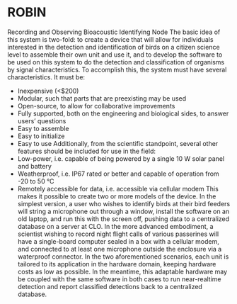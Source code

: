 ROBIN
=====

Recording and Observing Bioacoustic Identifying Node
The basic idea of this system is two-fold: to create a device that will allow for individuals interested in the detection and identification of birds on a citizen science level to assemble their own unit and use it, and to develop the software to be used on this system to do the detection and classification of organisms by signal characteristics. To accomplish this, the system must have several characteristics. It must be:
- Inexpensive (<$200)
- Modular, such that parts that are preexisting may be used
- Open-source, to allow for collaborative improvements
- Fully supported, both on the engineering and biological sides, to answer users’ questions
- Easy to assemble
- Easy to initialize
- Easy to use
Additionally, from the scientific standpoint, several other features should be included for use in the field:
- Low-power, i.e. capable of being powered by a single 10 W solar panel and battery
- Weatherproof, i.e. IP67 rated or better and capable of operation from -20 to 50 °C
- Remotely accessible for data, i.e. accessible via cellular modem
This makes it possible to create two or more models of the device. In the simplest version, a user who wishes to identify birds at their bird feeders will string a microphone out through a window, install the software on an old laptop, and run this with the screen off, pushing data to a centralized database on a server at CLO. In the more advanced embodiment, a scientist wishing to record night flight calls of various passerines will have a single-board computer sealed in a box with a cellular modem, and connected to at least one microphone outside the enclosure via a waterproof connector.
In the two aforementioned scenarios, each unit is tailored to its application in the hardware domain, keeping hardware costs as low as possible. In the meantime, this adaptable hardware may be coupled with the same software in both cases to run near-realtime detection and report classified detections back to a centralized database.
